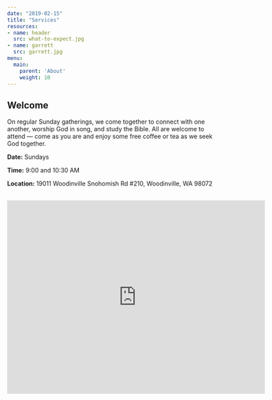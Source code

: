 ```yaml
---
date: "2019-02-15"
title: "Services"
resources:
- name: header
  src: what-to-expect.jpg
- name: garrett
  src: garrett.jpg
menu:
  main:
    parent: 'About'
    weight: 10
---
```


## Welcome

On regular Sunday gatherings, we come together to connect with one another, worship God in song, and study the Bible. All are welcome to attend — come as you are and enjoy some free coffee or tea as we seek God together.

**Date:** Sundays

**Time:** 9:00 and 10:30 AM

**Location:** 19011 Woodinville Snohomish Rd #210, Woodinville, WA 98072

<br />

<iframe src="https://www.google.com/maps/embed?pb=!1m18!1m12!1m3!1d2681.8098613552943!2d-122.1551707!3d47.7657423!2m3!1f0!2f0!3f0!3m2!1i1024!2i768!4f13.1!3m3!1m2!1s0x54900e9a33e7f0d3%3A0x2d8ffaf8fde7a709!2s19011%20Woodinville%20Snohomish%20Rd%2C%20Woodinville%2C%20WA%2098072!5e0!3m2!1sen!2sus!4v1671414067062!5m2!1sen!2sus" width="600" height="450" style="border:0;" allowfullscreen="" loading="lazy" referrerpolicy="no-referrer-when-downgrade"></iframe>


